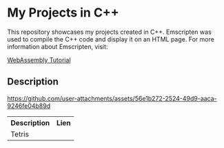 <h1>My Projects in C++</h1>
This repository showcases my projects created in C++.
Emscripten was used to compile the C++ code and display it on an HTML page. For more information about Emscripten, visit:

<a href="https://www.youtube.com/watch?v=_8T9T6MQ1fU&list=PLysLvOneEETPM_YbEyZcJ35_3pSdrj33O">WebAssembly Tutorial</a>

<h2>Description</h2>

  <table align="center">
  <tr>
    <th>Description</th>
    <th>Lien</th>
  </tr>
  <tr>
    <td>Tetris</td>

https://github.com/user-attachments/assets/56e1b272-2524-49d9-aaca-9246fe04b89d
      
  </tr>
  </table>
